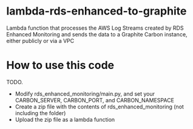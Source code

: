 # lambda-rds-enhanced-to-graphite
Lambda function that processes the AWS Log Streams created by RDS Enhanced Monitoring and sends the
data to a Graphite Carbon instance, either publicly or via a VPC

# How to use this code

TODO.

* Modify rds_enhanced_monitoring/main.py, and set your CARBON_SERVER, CARBON_PORT, and CARBON_NAMESPACE
* Create a zip file with the contents of rds_enhanced_monitoring (not including the folder)
* Upload the zip file as a lambda function

